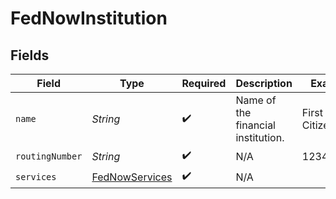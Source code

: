 # FedNowInstitution


## Fields

| Field                                                       | Type                                                        | Required                                                    | Description                                                 | Example                                                     |
| ----------------------------------------------------------- | ----------------------------------------------------------- | ----------------------------------------------------------- | ----------------------------------------------------------- | ----------------------------------------------------------- |
| `name`                                                      | *String*                                                    | :heavy_check_mark:                                          | Name of the financial institution.                          | First Citizens                                              |
| `routingNumber`                                             | *String*                                                    | :heavy_check_mark:                                          | N/A                                                         | 123456789                                                   |
| `services`                                                  | [FedNowServices](../../models/components/FedNowServices.md) | :heavy_check_mark:                                          | N/A                                                         |                                                             |